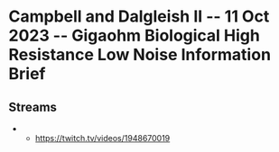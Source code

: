 # Campbell and Dalgleish II -- 11 Oct 2023 -- Gigaohm Biological High Resistance Low Noise Information Brief

## Streams
- - https://twitch.tv/videos/1948670019

